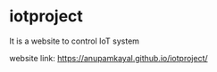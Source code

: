 # iotproject
It is a website to control IoT system

website link: https://anupamkayal.github.io/iotproject/
